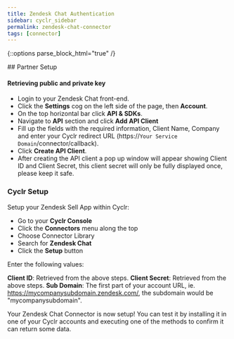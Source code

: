 ```yaml
---
title: Zendesk Chat Authentication
sidebar: cyclr_sidebar
permalink: zendesk-chat-connector
tags: [connector]
---
```

{::options parse_block_html="true" /}
<section class="card">
## Partner Setup

#### Retrieving public and private key
* Login to your Zendesk Chat front-end. 
* Click the **Settings** cog on the left side of the page, then **Account**.
* On the top horizontal bar click **API & SDKs**.
* Navigate to **API** section and click **Add API Client**
* Fill up the fields with the required information, Client Name, Company and enter your Cyclr redirect URL (https://``Your Service Domain``/connector/callback).
* Click **Create API Client**.
* After creating the API client a pop up window will appear showing Client ID and Client Secret, this client secret will only be fully displayed once, please keep it safe.

### Cyclr Setup

Setup your Zendesk Sell App within Cyclr:

*   Go to your **Cyclr Console**
*   Click the **Connectors** menu along the top
*   Choose Connector Library
*   Search for **Zendesk Chat**
*   Click the **Setup** button

Enter the following values:

**Client ID**: Retrieved from the above steps.
**Client Secret**: Retrieved from the above steps.
**Sub Domain**: The first part of your account URL, ie. https://mycompanysubdomain.zendesk.com/, the subdomain would be "mycompanysubdomain".


Your Zendesk Chat Connector is now setup! You can test it by installing it in one of your Cyclr accounts and executing one of the methods to confirm it can return some data.

</section>
